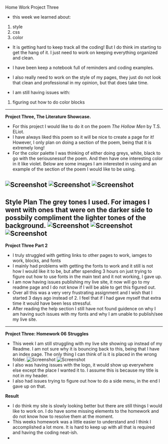 Home Work Project Three

- this week we learned about:


1. style
2. css
3. color


- It is getting hard to keep track all the coding! But I do think im starting to get the hang of it. I just need to work on keeping everything organized and clean.
- I have been keep a notebook full of reminders and coding examples.
- I also really need to work on the style of my pages, they just do not look that clean and professional in my opinion, but that does take time.


-  I am still having issues with:


1. figuring out how to do color blocks
***
**Project Three, The Literature Showcase.**
- For this project I would like to do it on the poem *The Hollow Men* by T.S. ELiot.
- I have always liked this poem so it will be nice to create a page for it! However, I only plan on doing a section of the poem, being that it is extremely long!
- For the color palette I was thinking of either doing greys, white, black to go with the seriousnessof the poem. And then have one interesting color in it like violet. Below are some images I am interested in using and an example of the section of the poem I would like to be using.

![Screenshot](./images/screenshot-6.png)
![Screenshot](./images/screenshot-7.png)
![Screenshot](./images/screenshot-8.png)
---
Style Plan
The grey tones I used.
For images I went with ones that were on the darker side to possbily compliment the lighter tones of the background.
![Screenshot](./images/color-1.png)
![Screenshot](./images/color-2.png)
![Screenshot](./images/color-3.png)
---
**Project Three Part 2**
- I truly struggled with getting links to other pages to work, iamges to work, blocks, and fonts
- I mainly had problems with getting the fonts to work and it still is not how I would like it to be, but after spending 3 hours on just trying to figure out how to use fonts in the main text and it not working, I gave up.
- I am now having issues publishing my live site, it now will go to my readme page and I do not know if I will be able to get this figured out.
- Over all this was a very very frustrating assignment and I wish that I started 3 days ago instead of 2. I feel that if I had gave myself that extra time it would have been less stressful.
- After reading the help section I still have not found guidence on why I am having such issues with my fonts and why I am unable to publish/see my live site.

***
**Project Three: Homework 06**
**Struggles**
- This week I am still struggling with my live site showing up instead of my Readme. I am not sure why it is bouncing back to this, being that I have an index page. The only thing I can think of is it is placed in the wrong folder.
![Screenshot](./images/screenshot-11.png)
![Screenshot](./images/screenshot-12.png)
- I also was having issues with the logo, it would show up everywhere else except the place I wanted it to. I assume this is because my title is not in my header.
- I also had issues trying to figure out how to do a side menu, in the end I gave up on that.

**Result**
- I do think my site is slowly looking better but there are still things I would like to work on. I do have some missing elements to the homework and do not know how to resolve them at the moment.
- This weeks homework was a little easier to understand and I think I accomplished a lot more. It is hard to keep up with all that is required and having the coding neat-ish.
-
